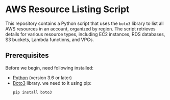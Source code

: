 # AWS Resource Listing Script
This repository contains a Python script that uses the `boto3` library to list all AWS resources in an account, organized by region. The script retrieves details for various resource types, including EC2 instances, RDS databases, S3 buckets, Lambda functions, and VPCs.

## Prerequisites
Before we begin, need following installed:

- [Python](https://www.python.org/downloads/) (version 3.6 or later)
- [Boto3](https://boto3.amazonaws.com/v1/documentation/api/latest/index.html) library. we need to it using pip:
  ```bash
  pip install boto3
